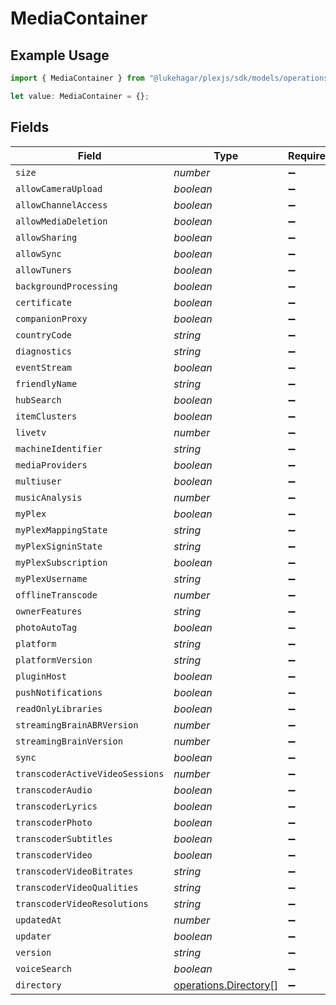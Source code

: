 # MediaContainer

## Example Usage

```typescript
import { MediaContainer } from "@lukehagar/plexjs/sdk/models/operations";

let value: MediaContainer = {};
```

## Fields

| Field                                                                 | Type                                                                  | Required                                                              | Description                                                           |
| --------------------------------------------------------------------- | --------------------------------------------------------------------- | --------------------------------------------------------------------- | --------------------------------------------------------------------- |
| `size`                                                                | *number*                                                              | :heavy_minus_sign:                                                    | N/A                                                                   |
| `allowCameraUpload`                                                   | *boolean*                                                             | :heavy_minus_sign:                                                    | N/A                                                                   |
| `allowChannelAccess`                                                  | *boolean*                                                             | :heavy_minus_sign:                                                    | N/A                                                                   |
| `allowMediaDeletion`                                                  | *boolean*                                                             | :heavy_minus_sign:                                                    | N/A                                                                   |
| `allowSharing`                                                        | *boolean*                                                             | :heavy_minus_sign:                                                    | N/A                                                                   |
| `allowSync`                                                           | *boolean*                                                             | :heavy_minus_sign:                                                    | N/A                                                                   |
| `allowTuners`                                                         | *boolean*                                                             | :heavy_minus_sign:                                                    | N/A                                                                   |
| `backgroundProcessing`                                                | *boolean*                                                             | :heavy_minus_sign:                                                    | N/A                                                                   |
| `certificate`                                                         | *boolean*                                                             | :heavy_minus_sign:                                                    | N/A                                                                   |
| `companionProxy`                                                      | *boolean*                                                             | :heavy_minus_sign:                                                    | N/A                                                                   |
| `countryCode`                                                         | *string*                                                              | :heavy_minus_sign:                                                    | N/A                                                                   |
| `diagnostics`                                                         | *string*                                                              | :heavy_minus_sign:                                                    | N/A                                                                   |
| `eventStream`                                                         | *boolean*                                                             | :heavy_minus_sign:                                                    | N/A                                                                   |
| `friendlyName`                                                        | *string*                                                              | :heavy_minus_sign:                                                    | N/A                                                                   |
| `hubSearch`                                                           | *boolean*                                                             | :heavy_minus_sign:                                                    | N/A                                                                   |
| `itemClusters`                                                        | *boolean*                                                             | :heavy_minus_sign:                                                    | N/A                                                                   |
| `livetv`                                                              | *number*                                                              | :heavy_minus_sign:                                                    | N/A                                                                   |
| `machineIdentifier`                                                   | *string*                                                              | :heavy_minus_sign:                                                    | N/A                                                                   |
| `mediaProviders`                                                      | *boolean*                                                             | :heavy_minus_sign:                                                    | N/A                                                                   |
| `multiuser`                                                           | *boolean*                                                             | :heavy_minus_sign:                                                    | N/A                                                                   |
| `musicAnalysis`                                                       | *number*                                                              | :heavy_minus_sign:                                                    | N/A                                                                   |
| `myPlex`                                                              | *boolean*                                                             | :heavy_minus_sign:                                                    | N/A                                                                   |
| `myPlexMappingState`                                                  | *string*                                                              | :heavy_minus_sign:                                                    | N/A                                                                   |
| `myPlexSigninState`                                                   | *string*                                                              | :heavy_minus_sign:                                                    | N/A                                                                   |
| `myPlexSubscription`                                                  | *boolean*                                                             | :heavy_minus_sign:                                                    | N/A                                                                   |
| `myPlexUsername`                                                      | *string*                                                              | :heavy_minus_sign:                                                    | N/A                                                                   |
| `offlineTranscode`                                                    | *number*                                                              | :heavy_minus_sign:                                                    | N/A                                                                   |
| `ownerFeatures`                                                       | *string*                                                              | :heavy_minus_sign:                                                    | N/A                                                                   |
| `photoAutoTag`                                                        | *boolean*                                                             | :heavy_minus_sign:                                                    | N/A                                                                   |
| `platform`                                                            | *string*                                                              | :heavy_minus_sign:                                                    | N/A                                                                   |
| `platformVersion`                                                     | *string*                                                              | :heavy_minus_sign:                                                    | N/A                                                                   |
| `pluginHost`                                                          | *boolean*                                                             | :heavy_minus_sign:                                                    | N/A                                                                   |
| `pushNotifications`                                                   | *boolean*                                                             | :heavy_minus_sign:                                                    | N/A                                                                   |
| `readOnlyLibraries`                                                   | *boolean*                                                             | :heavy_minus_sign:                                                    | N/A                                                                   |
| `streamingBrainABRVersion`                                            | *number*                                                              | :heavy_minus_sign:                                                    | N/A                                                                   |
| `streamingBrainVersion`                                               | *number*                                                              | :heavy_minus_sign:                                                    | N/A                                                                   |
| `sync`                                                                | *boolean*                                                             | :heavy_minus_sign:                                                    | N/A                                                                   |
| `transcoderActiveVideoSessions`                                       | *number*                                                              | :heavy_minus_sign:                                                    | N/A                                                                   |
| `transcoderAudio`                                                     | *boolean*                                                             | :heavy_minus_sign:                                                    | N/A                                                                   |
| `transcoderLyrics`                                                    | *boolean*                                                             | :heavy_minus_sign:                                                    | N/A                                                                   |
| `transcoderPhoto`                                                     | *boolean*                                                             | :heavy_minus_sign:                                                    | N/A                                                                   |
| `transcoderSubtitles`                                                 | *boolean*                                                             | :heavy_minus_sign:                                                    | N/A                                                                   |
| `transcoderVideo`                                                     | *boolean*                                                             | :heavy_minus_sign:                                                    | N/A                                                                   |
| `transcoderVideoBitrates`                                             | *string*                                                              | :heavy_minus_sign:                                                    | N/A                                                                   |
| `transcoderVideoQualities`                                            | *string*                                                              | :heavy_minus_sign:                                                    | N/A                                                                   |
| `transcoderVideoResolutions`                                          | *string*                                                              | :heavy_minus_sign:                                                    | N/A                                                                   |
| `updatedAt`                                                           | *number*                                                              | :heavy_minus_sign:                                                    | N/A                                                                   |
| `updater`                                                             | *boolean*                                                             | :heavy_minus_sign:                                                    | N/A                                                                   |
| `version`                                                             | *string*                                                              | :heavy_minus_sign:                                                    | N/A                                                                   |
| `voiceSearch`                                                         | *boolean*                                                             | :heavy_minus_sign:                                                    | N/A                                                                   |
| `directory`                                                           | [operations.Directory](../../../sdk/models/operations/directory.md)[] | :heavy_minus_sign:                                                    | N/A                                                                   |